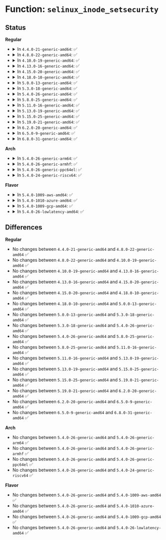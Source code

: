 # Function: <code>selinux_inode_setsecurity</code>

## Status
<b>Regular</b>
<ul>
<li>
<details>
<summary>In <code>4.4.0-21-generic-amd64</code>: ✅</summary>

```c
int selinux_inode_setsecurity(struct inode * inode, const char * name, const void * value, size_t size, int flags)
```

```json
{
  "name": "selinux_inode_setsecurity",
  "collision_type": "Unique Static",
  "inline_type": "No",
  "funcs": [
    {
      "addr": 18446744071582271344,
      "name": "selinux_inode_setsecurity",
      "external": false,
      "loc": "security/selinux/hooks.c:3177",
      "file": "security/selinux/hooks.c",
      "inline": "seen, unknown",
      "caller_inline": [],
      "caller_func": [
        "security/selinux/hooks.c:selinux_inode_notifysecctx"
      ]
    }
  ],
  "symbols": [
    {
      "addr": 18446744071582271344,
      "name": "selinux_inode_setsecurity",
      "section": ".text",
      "bind": "STB_LOCAL",
      "size": 289
    }
  ]
}
```
</details>
</li>
<li>
<details>
<summary>In <code>4.8.0-22-generic-amd64</code>: ✅</summary>

```c
int selinux_inode_setsecurity(struct inode * inode, const char * name, const void * value, size_t size, int flags)
```

```json
{
  "name": "selinux_inode_setsecurity",
  "collision_type": "Unique Static",
  "inline_type": "No",
  "funcs": [
    {
      "addr": 18446744071582487520,
      "name": "selinux_inode_setsecurity",
      "external": false,
      "loc": "security/selinux/hooks.c:3259",
      "file": "security/selinux/hooks.c",
      "inline": "seen, unknown",
      "caller_inline": [],
      "caller_func": [
        "security/selinux/hooks.c:selinux_inode_notifysecctx"
      ]
    }
  ],
  "symbols": [
    {
      "addr": 18446744071582487520,
      "name": "selinux_inode_setsecurity",
      "section": ".text",
      "bind": "STB_LOCAL",
      "size": 268
    }
  ]
}
```
</details>
</li>
<li>
<details>
<summary>In <code>4.10.0-19-generic-amd64</code>: ✅</summary>

```c
int selinux_inode_setsecurity(struct inode * inode, const char * name, const void * value, size_t size, int flags)
```

```json
{
  "name": "selinux_inode_setsecurity",
  "collision_type": "Unique Static",
  "inline_type": "No",
  "funcs": [
    {
      "addr": 18446744071582580160,
      "name": "selinux_inode_setsecurity",
      "external": false,
      "loc": "security/selinux/hooks.c:3294",
      "file": "security/selinux/hooks.c",
      "inline": "seen, unknown",
      "caller_inline": [],
      "caller_func": [
        "security/selinux/hooks.c:selinux_inode_notifysecctx"
      ]
    }
  ],
  "symbols": [
    {
      "addr": 18446744071582580160,
      "name": "selinux_inode_setsecurity",
      "section": ".text",
      "bind": "STB_LOCAL",
      "size": 321
    }
  ]
}
```
</details>
</li>
<li>
<details>
<summary>In <code>4.13.0-16-generic-amd64</code>: ✅</summary>

```c
int selinux_inode_setsecurity(struct inode * inode, const char * name, const void * value, size_t size, int flags)
```

```json
{
  "name": "selinux_inode_setsecurity",
  "collision_type": "Unique Static",
  "inline_type": "No",
  "funcs": [
    {
      "addr": 18446744071582671744,
      "name": "selinux_inode_setsecurity",
      "external": false,
      "loc": "security/selinux/hooks.c:3276",
      "file": "security/selinux/hooks.c",
      "inline": "seen, unknown",
      "caller_inline": [],
      "caller_func": [
        "security/selinux/hooks.c:selinux_inode_notifysecctx"
      ]
    }
  ],
  "symbols": [
    {
      "addr": 18446744071582671744,
      "name": "selinux_inode_setsecurity",
      "section": ".text",
      "bind": "STB_LOCAL",
      "size": 319
    }
  ]
}
```
</details>
</li>
<li>
<details>
<summary>In <code>4.15.0-20-generic-amd64</code>: ✅</summary>

```c
int selinux_inode_setsecurity(struct inode * inode, const char * name, const void * value, size_t size, int flags)
```

```json
{
  "name": "selinux_inode_setsecurity",
  "collision_type": "Unique Static",
  "inline_type": "No",
  "funcs": [
    {
      "addr": 18446744071582826432,
      "name": "selinux_inode_setsecurity",
      "external": false,
      "loc": "security/selinux/hooks.c:3291",
      "file": "security/selinux/hooks.c",
      "inline": "seen, unknown",
      "caller_inline": [],
      "caller_func": [
        "security/selinux/hooks.c:selinux_inode_notifysecctx"
      ]
    }
  ],
  "symbols": [
    {
      "addr": 18446744071582826432,
      "name": "selinux_inode_setsecurity",
      "section": ".text",
      "bind": "STB_LOCAL",
      "size": 319
    }
  ]
}
```
</details>
</li>
<li>
<details>
<summary>In <code>4.18.0-10-generic-amd64</code>: ✅</summary>

```c
int selinux_inode_setsecurity(struct inode * inode, const char * name, const void * value, size_t size, int flags)
```

```json
{
  "name": "selinux_inode_setsecurity",
  "collision_type": "Unique Static",
  "inline_type": "No",
  "funcs": [
    {
      "addr": 18446744071583029696,
      "name": "selinux_inode_setsecurity",
      "external": false,
      "loc": "security/selinux/hooks.c:3451",
      "file": "security/selinux/hooks.c",
      "inline": "seen, unknown",
      "caller_inline": [],
      "caller_func": [
        "security/selinux/hooks.c:selinux_inode_notifysecctx"
      ]
    }
  ],
  "symbols": [
    {
      "addr": 18446744071583029696,
      "name": "selinux_inode_setsecurity",
      "section": ".text",
      "bind": "STB_LOCAL",
      "size": 323
    }
  ]
}
```
</details>
</li>
<li>
<details>
<summary>In <code>5.0.0-13-generic-amd64</code>: ✅</summary>

```c
int selinux_inode_setsecurity(struct inode * inode, const char * name, const void * value, size_t size, int flags)
```

```json
{
  "name": "selinux_inode_setsecurity",
  "collision_type": "Unique Static",
  "inline_type": "No",
  "funcs": [
    {
      "addr": 18446744071583144704,
      "name": "selinux_inode_setsecurity",
      "external": false,
      "loc": "security/selinux/hooks.c:3199",
      "file": "security/selinux/hooks.c",
      "inline": "seen, unknown",
      "caller_inline": [],
      "caller_func": [
        "security/selinux/hooks.c:selinux_inode_notifysecctx"
      ]
    }
  ],
  "symbols": [
    {
      "addr": 18446744071583144704,
      "name": "selinux_inode_setsecurity",
      "section": ".text",
      "bind": "STB_LOCAL",
      "size": 338
    }
  ]
}
```
</details>
</li>
<li>
<details>
<summary>In <code>5.3.0-18-generic-amd64</code>: ✅</summary>

```c
int selinux_inode_setsecurity(struct inode * inode, const char * name, const void * value, size_t size, int flags)
```

```json
{
  "name": "selinux_inode_setsecurity",
  "collision_type": "Unique Static",
  "inline_type": "No",
  "funcs": [
    {
      "addr": 18446744071583331632,
      "name": "selinux_inode_setsecurity",
      "external": false,
      "loc": "security/selinux/hooks.c:3322",
      "file": "security/selinux/hooks.c",
      "inline": "seen, unknown",
      "caller_inline": [],
      "caller_func": [
        "security/selinux/hooks.c:selinux_inode_notifysecctx"
      ]
    }
  ],
  "symbols": [
    {
      "addr": 18446744071583331632,
      "name": "selinux_inode_setsecurity",
      "section": ".text",
      "bind": "STB_LOCAL",
      "size": 366
    }
  ]
}
```
</details>
</li>
<li>
<details>
<summary>In <code>5.4.0-26-generic-amd64</code>: ✅</summary>

```c
int selinux_inode_setsecurity(struct inode * inode, const char * name, const void * value, size_t size, int flags)
```

```json
{
  "name": "selinux_inode_setsecurity",
  "collision_type": "Unique Static",
  "inline_type": "No",
  "funcs": [
    {
      "addr": 18446744071583436992,
      "name": "selinux_inode_setsecurity",
      "external": false,
      "loc": "security/selinux/hooks.c:3380",
      "file": "security/selinux/hooks.c",
      "inline": "seen, unknown",
      "caller_inline": [],
      "caller_func": [
        "security/selinux/hooks.c:selinux_inode_notifysecctx"
      ]
    }
  ],
  "symbols": [
    {
      "addr": 18446744071583436992,
      "name": "selinux_inode_setsecurity",
      "section": ".text",
      "bind": "STB_LOCAL",
      "size": 366
    }
  ]
}
```
</details>
</li>
<li>
<details>
<summary>In <code>5.8.0-25-generic-amd64</code>: ✅</summary>

```c
int selinux_inode_setsecurity(struct inode * inode, const char * name, const void * value, size_t size, int flags)
```

```json
{
  "name": "selinux_inode_setsecurity",
  "collision_type": "Unique Static",
  "inline_type": "No",
  "funcs": [
    {
      "addr": 18446744071583783408,
      "name": "selinux_inode_setsecurity",
      "external": false,
      "loc": "security/selinux/hooks.c:3367",
      "file": "security/selinux/hooks.c",
      "inline": "seen, unknown",
      "caller_inline": [],
      "caller_func": [
        "security/selinux/hooks.c:selinux_inode_notifysecctx"
      ]
    }
  ],
  "symbols": [
    {
      "addr": 18446744071583783408,
      "name": "selinux_inode_setsecurity",
      "section": ".text",
      "bind": "STB_LOCAL",
      "size": 366
    }
  ]
}
```
</details>
</li>
<li>
<details>
<summary>In <code>5.11.0-16-generic-amd64</code>: ✅</summary>

```c
int selinux_inode_setsecurity(struct inode * inode, const char * name, const void * value, size_t size, int flags)
```

```json
{
  "name": "selinux_inode_setsecurity",
  "collision_type": "Unique Static",
  "inline_type": "No",
  "funcs": [
    {
      "addr": 18446744071583905488,
      "name": "selinux_inode_setsecurity",
      "external": false,
      "loc": "security/selinux/hooks.c:3383",
      "file": "security/selinux/hooks.c",
      "inline": "seen, unknown",
      "caller_inline": [],
      "caller_func": [
        "security/selinux/hooks.c:selinux_inode_notifysecctx"
      ]
    }
  ],
  "symbols": [
    {
      "addr": 18446744071583905488,
      "name": "selinux_inode_setsecurity",
      "section": ".text",
      "bind": "STB_LOCAL",
      "size": 366
    }
  ]
}
```
</details>
</li>
<li>
<details>
<summary>In <code>5.13.0-19-generic-amd64</code>: ✅</summary>

```c
int selinux_inode_setsecurity(struct inode * inode, const char * name, const void * value, size_t size, int flags)
```

```json
{
  "name": "selinux_inode_setsecurity",
  "collision_type": "Unique Static",
  "inline_type": "No",
  "funcs": [
    {
      "addr": 18446744071583932736,
      "name": "selinux_inode_setsecurity",
      "external": false,
      "loc": "security/selinux/hooks.c:3541",
      "file": "security/selinux/hooks.c",
      "inline": "seen, unknown",
      "caller_inline": [],
      "caller_func": [
        "security/selinux/hooks.c:selinux_inode_notifysecctx"
      ]
    }
  ],
  "symbols": [
    {
      "addr": 18446744071583932736,
      "name": "selinux_inode_setsecurity",
      "section": ".text",
      "bind": "STB_LOCAL",
      "size": 376
    }
  ]
}
```
</details>
</li>
<li>
<details>
<summary>In <code>5.15.0-25-generic-amd64</code>: ✅</summary>

```c
int selinux_inode_setsecurity(struct inode * inode, const char * name, const void * value, size_t size, int flags)
```

```json
{
  "name": "selinux_inode_setsecurity",
  "collision_type": "Unique Static",
  "inline_type": "No",
  "funcs": [
    {
      "addr": 18446744071584297024,
      "name": "selinux_inode_setsecurity",
      "external": false,
      "loc": "security/selinux/hooks.c:3526",
      "file": "security/selinux/hooks.c",
      "inline": "seen, unknown",
      "caller_inline": [],
      "caller_func": [
        "security/selinux/hooks.c:selinux_inode_notifysecctx"
      ]
    }
  ],
  "symbols": [
    {
      "addr": 18446744071584297024,
      "name": "selinux_inode_setsecurity",
      "section": ".text",
      "bind": "STB_LOCAL",
      "size": 376
    }
  ]
}
```
</details>
</li>
<li>
<details>
<summary>In <code>5.19.0-21-generic-amd64</code>: ✅</summary>

```c
int selinux_inode_setsecurity(struct inode * inode, const char * name, const void * value, size_t size, int flags)
```

```json
{
  "name": "selinux_inode_setsecurity",
  "collision_type": "Unique Static",
  "inline_type": "No",
  "funcs": [
    {
      "addr": 18446744071584908624,
      "name": "selinux_inode_setsecurity",
      "external": false,
      "loc": "security/selinux/hooks.c:3416",
      "file": "security/selinux/hooks.c",
      "inline": "seen, unknown",
      "caller_inline": [],
      "caller_func": [
        "security/selinux/hooks.c:selinux_inode_notifysecctx"
      ]
    }
  ],
  "symbols": [
    {
      "addr": 18446744071584908624,
      "name": "selinux_inode_setsecurity",
      "section": ".text",
      "bind": "STB_LOCAL",
      "size": 391
    }
  ]
}
```
</details>
</li>
<li>
<details>
<summary>In <code>6.2.0-20-generic-amd64</code>: ✅</summary>

```c
int selinux_inode_setsecurity(struct inode * inode, const char * name, const void * value, size_t size, int flags)
```

```json
{
  "name": "selinux_inode_setsecurity",
  "collision_type": "Unique Static",
  "inline_type": "No",
  "funcs": [
    {
      "addr": 18446744071585617536,
      "name": "selinux_inode_setsecurity",
      "external": false,
      "loc": "security/selinux/hooks.c:3434",
      "file": "security/selinux/hooks.c",
      "inline": "seen, unknown",
      "caller_inline": [],
      "caller_func": [
        "security/selinux/hooks.c:selinux_inode_notifysecctx"
      ]
    }
  ],
  "symbols": [
    {
      "addr": 18446744071585617536,
      "name": "selinux_inode_setsecurity",
      "section": ".text",
      "bind": "STB_LOCAL",
      "size": 391
    }
  ]
}
```
</details>
</li>
<li>
<details>
<summary>In <code>6.5.0-9-generic-amd64</code>: ✅</summary>

```c
int selinux_inode_setsecurity(struct inode * inode, const char * name, const void * value, size_t size, int flags)
```

```json
{
  "name": "selinux_inode_setsecurity",
  "collision_type": "Unique Static",
  "inline_type": "No",
  "funcs": [
    {
      "addr": 18446744071585848544,
      "name": "selinux_inode_setsecurity",
      "external": false,
      "loc": "security/selinux/hooks.c:3426",
      "file": "security/selinux/hooks.c",
      "inline": "seen, unknown",
      "caller_inline": [],
      "caller_func": [
        "security/selinux/hooks.c:selinux_inode_notifysecctx"
      ]
    }
  ],
  "symbols": [
    {
      "addr": 18446744071585848544,
      "name": "selinux_inode_setsecurity",
      "section": ".text",
      "bind": "STB_LOCAL",
      "size": 373
    }
  ]
}
```
</details>
</li>
<li>
<details>
<summary>In <code>6.8.0-31-generic-amd64</code>: ✅</summary>

```c
int selinux_inode_setsecurity(struct inode * inode, const char * name, const void * value, size_t size, int flags)
```

```json
{
  "name": "selinux_inode_setsecurity",
  "collision_type": "Unique Static",
  "inline_type": "No",
  "funcs": [
    {
      "addr": 18446744071586098544,
      "name": "selinux_inode_setsecurity",
      "external": false,
      "loc": "security/selinux/hooks.c:3483",
      "file": "security/selinux/hooks.c",
      "inline": "seen, unknown",
      "caller_inline": [],
      "caller_func": [
        "security/selinux/hooks.c:selinux_inode_notifysecctx"
      ]
    }
  ],
  "symbols": [
    {
      "addr": 18446744071586098544,
      "name": "selinux_inode_setsecurity",
      "section": ".text",
      "bind": "STB_LOCAL",
      "size": 373
    }
  ]
}
```
</details>
</li>
</ul>
<b>Arch</b>
<ul>
<li>
<details>
<summary>In <code>5.4.0-26-generic-arm64</code>: ✅</summary>

```c
int selinux_inode_setsecurity(struct inode * inode, const char * name, const void * value, size_t size, int flags)
```

```json
{
  "name": "selinux_inode_setsecurity",
  "collision_type": "Unique Static",
  "inline_type": "No",
  "funcs": [
    {
      "addr": 18446603336495201568,
      "name": "selinux_inode_setsecurity",
      "external": false,
      "loc": "security/selinux/hooks.c:3380",
      "file": "security/selinux/hooks.c",
      "inline": "seen, unknown",
      "caller_inline": [],
      "caller_func": [
        "security/selinux/hooks.c:selinux_inode_notifysecctx"
      ]
    }
  ],
  "symbols": [
    {
      "addr": 18446603336495201568,
      "name": "selinux_inode_setsecurity",
      "section": ".text",
      "bind": "STB_LOCAL",
      "size": 436
    }
  ]
}
```
</details>
</li>
<li>
<details>
<summary>In <code>5.4.0-26-generic-armhf</code>: ✅</summary>

```c
int selinux_inode_setsecurity(struct inode * inode, const char * name, const void * value, size_t size, int flags)
```

```json
{
  "name": "selinux_inode_setsecurity",
  "collision_type": "Unique Static",
  "inline_type": "No",
  "funcs": [
    {
      "addr": 3228571088,
      "name": "selinux_inode_setsecurity",
      "external": false,
      "loc": "security/selinux/hooks.c:3380",
      "file": "security/selinux/hooks.c",
      "inline": "seen, unknown",
      "caller_inline": [],
      "caller_func": [
        "security/selinux/hooks.c:selinux_inode_notifysecctx"
      ]
    }
  ],
  "symbols": [
    {
      "addr": 3228571088,
      "name": "selinux_inode_setsecurity",
      "section": ".text",
      "bind": "STB_LOCAL",
      "size": 380
    }
  ]
}
```
</details>
</li>
<li>
<details>
<summary>In <code>5.4.0-26-generic-ppc64el</code>: ✅</summary>

```c
int selinux_inode_setsecurity(struct inode * inode, const char * name, const void * value, size_t size, int flags)
```

```json
{
  "name": "selinux_inode_setsecurity",
  "collision_type": "Unique Static",
  "inline_type": "No",
  "funcs": [
    {
      "addr": 13835058055289125088,
      "name": "selinux_inode_setsecurity",
      "external": false,
      "loc": "security/selinux/hooks.c:3380",
      "file": "security/selinux/hooks.c",
      "inline": "seen, unknown",
      "caller_inline": [],
      "caller_func": [
        "security/selinux/hooks.c:selinux_inode_notifysecctx"
      ]
    }
  ],
  "symbols": [
    {
      "addr": 13835058055289125088,
      "name": "selinux_inode_setsecurity",
      "section": ".text",
      "bind": "STB_LOCAL",
      "size": 808
    }
  ]
}
```
</details>
</li>
<li>
<details>
<summary>In <code>5.4.0-24-generic-riscv64</code>: ✅</summary>

```c
int selinux_inode_setsecurity(struct inode * inode, const char * name, const void * value, size_t size, int flags)
```

```json
{
  "name": "selinux_inode_setsecurity",
  "collision_type": "Unique Static",
  "inline_type": "No",
  "funcs": [
    {
      "addr": 18446743936274433690,
      "name": "selinux_inode_setsecurity",
      "external": false,
      "loc": "security/selinux/hooks.c:3380",
      "file": "security/selinux/hooks.c",
      "inline": "seen, unknown",
      "caller_inline": [],
      "caller_func": [
        "security/selinux/hooks.c:selinux_inode_notifysecctx"
      ]
    }
  ],
  "symbols": [
    {
      "addr": 18446743936274433690,
      "name": "selinux_inode_setsecurity",
      "section": ".text",
      "bind": "STB_LOCAL",
      "size": 324
    }
  ]
}
```
</details>
</li>
</ul>
<b>Flavor</b>
<ul>
<li>
<details>
<summary>In <code>5.4.0-1009-aws-amd64</code>: ✅</summary>

```c
int selinux_inode_setsecurity(struct inode * inode, const char * name, const void * value, size_t size, int flags)
```

```json
{
  "name": "selinux_inode_setsecurity",
  "collision_type": "Unique Static",
  "inline_type": "No",
  "funcs": [
    {
      "addr": 18446744071583405728,
      "name": "selinux_inode_setsecurity",
      "external": false,
      "loc": "security/selinux/hooks.c:3380",
      "file": "security/selinux/hooks.c",
      "inline": "seen, unknown",
      "caller_inline": [],
      "caller_func": [
        "security/selinux/hooks.c:selinux_inode_notifysecctx"
      ]
    }
  ],
  "symbols": [
    {
      "addr": 18446744071583405728,
      "name": "selinux_inode_setsecurity",
      "section": ".text",
      "bind": "STB_LOCAL",
      "size": 366
    }
  ]
}
```
</details>
</li>
<li>
<details>
<summary>In <code>5.4.0-1010-azure-amd64</code>: ✅</summary>

```c
int selinux_inode_setsecurity(struct inode * inode, const char * name, const void * value, size_t size, int flags)
```

```json
{
  "name": "selinux_inode_setsecurity",
  "collision_type": "Unique Static",
  "inline_type": "No",
  "funcs": [
    {
      "addr": 18446744071583342800,
      "name": "selinux_inode_setsecurity",
      "external": false,
      "loc": "security/selinux/hooks.c:3380",
      "file": "security/selinux/hooks.c",
      "inline": "seen, unknown",
      "caller_inline": [],
      "caller_func": [
        "security/selinux/hooks.c:selinux_inode_notifysecctx"
      ]
    }
  ],
  "symbols": [
    {
      "addr": 18446744071583342800,
      "name": "selinux_inode_setsecurity",
      "section": ".text",
      "bind": "STB_LOCAL",
      "size": 366
    }
  ]
}
```
</details>
</li>
<li>
<details>
<summary>In <code>5.4.0-1009-gcp-amd64</code>: ✅</summary>

```c
int selinux_inode_setsecurity(struct inode * inode, const char * name, const void * value, size_t size, int flags)
```

```json
{
  "name": "selinux_inode_setsecurity",
  "collision_type": "Unique Static",
  "inline_type": "No",
  "funcs": [
    {
      "addr": 18446744071583389504,
      "name": "selinux_inode_setsecurity",
      "external": false,
      "loc": "security/selinux/hooks.c:3380",
      "file": "security/selinux/hooks.c",
      "inline": "seen, unknown",
      "caller_inline": [],
      "caller_func": [
        "security/selinux/hooks.c:selinux_inode_notifysecctx"
      ]
    }
  ],
  "symbols": [
    {
      "addr": 18446744071583389504,
      "name": "selinux_inode_setsecurity",
      "section": ".text",
      "bind": "STB_LOCAL",
      "size": 366
    }
  ]
}
```
</details>
</li>
<li>
<details>
<summary>In <code>5.4.0-26-lowlatency-amd64</code>: ✅</summary>

```c
int selinux_inode_setsecurity(struct inode * inode, const char * name, const void * value, size_t size, int flags)
```

```json
{
  "name": "selinux_inode_setsecurity",
  "collision_type": "Unique Static",
  "inline_type": "No",
  "funcs": [
    {
      "addr": 18446744071583471360,
      "name": "selinux_inode_setsecurity",
      "external": false,
      "loc": "security/selinux/hooks.c:3380",
      "file": "security/selinux/hooks.c",
      "inline": "seen, unknown",
      "caller_inline": [],
      "caller_func": [
        "security/selinux/hooks.c:selinux_inode_notifysecctx"
      ]
    }
  ],
  "symbols": [
    {
      "addr": 18446744071583471360,
      "name": "selinux_inode_setsecurity",
      "section": ".text",
      "bind": "STB_LOCAL",
      "size": 364
    }
  ]
}
```
</details>
</li>
</ul>

## Differences
<b>Regular</b>
<ul>
<li>
No changes between <code>4.4.0-21-generic-amd64</code> and <code>4.8.0-22-generic-amd64</code> ✅
</li>
<li>
No changes between <code>4.8.0-22-generic-amd64</code> and <code>4.10.0-19-generic-amd64</code> ✅
</li>
<li>
No changes between <code>4.10.0-19-generic-amd64</code> and <code>4.13.0-16-generic-amd64</code> ✅
</li>
<li>
No changes between <code>4.13.0-16-generic-amd64</code> and <code>4.15.0-20-generic-amd64</code> ✅
</li>
<li>
No changes between <code>4.15.0-20-generic-amd64</code> and <code>4.18.0-10-generic-amd64</code> ✅
</li>
<li>
No changes between <code>4.18.0-10-generic-amd64</code> and <code>5.0.0-13-generic-amd64</code> ✅
</li>
<li>
No changes between <code>5.0.0-13-generic-amd64</code> and <code>5.3.0-18-generic-amd64</code> ✅
</li>
<li>
No changes between <code>5.3.0-18-generic-amd64</code> and <code>5.4.0-26-generic-amd64</code> ✅
</li>
<li>
No changes between <code>5.4.0-26-generic-amd64</code> and <code>5.8.0-25-generic-amd64</code> ✅
</li>
<li>
No changes between <code>5.8.0-25-generic-amd64</code> and <code>5.11.0-16-generic-amd64</code> ✅
</li>
<li>
No changes between <code>5.11.0-16-generic-amd64</code> and <code>5.13.0-19-generic-amd64</code> ✅
</li>
<li>
No changes between <code>5.13.0-19-generic-amd64</code> and <code>5.15.0-25-generic-amd64</code> ✅
</li>
<li>
No changes between <code>5.15.0-25-generic-amd64</code> and <code>5.19.0-21-generic-amd64</code> ✅
</li>
<li>
No changes between <code>5.19.0-21-generic-amd64</code> and <code>6.2.0-20-generic-amd64</code> ✅
</li>
<li>
No changes between <code>6.2.0-20-generic-amd64</code> and <code>6.5.0-9-generic-amd64</code> ✅
</li>
<li>
No changes between <code>6.5.0-9-generic-amd64</code> and <code>6.8.0-31-generic-amd64</code> ✅
</li>
</ul>
<b>Arch</b>
<ul>
<li>
No changes between <code>5.4.0-26-generic-amd64</code> and <code>5.4.0-26-generic-arm64</code> ✅
</li>
<li>
No changes between <code>5.4.0-26-generic-amd64</code> and <code>5.4.0-26-generic-armhf</code> ✅
</li>
<li>
No changes between <code>5.4.0-26-generic-amd64</code> and <code>5.4.0-26-generic-ppc64el</code> ✅
</li>
<li>
No changes between <code>5.4.0-26-generic-amd64</code> and <code>5.4.0-24-generic-riscv64</code> ✅
</li>
</ul>
<b>Flavor</b>
<ul>
<li>
No changes between <code>5.4.0-26-generic-amd64</code> and <code>5.4.0-1009-aws-amd64</code> ✅
</li>
<li>
No changes between <code>5.4.0-26-generic-amd64</code> and <code>5.4.0-1010-azure-amd64</code> ✅
</li>
<li>
No changes between <code>5.4.0-26-generic-amd64</code> and <code>5.4.0-1009-gcp-amd64</code> ✅
</li>
<li>
No changes between <code>5.4.0-26-generic-amd64</code> and <code>5.4.0-26-lowlatency-amd64</code> ✅
</li>
</ul>
